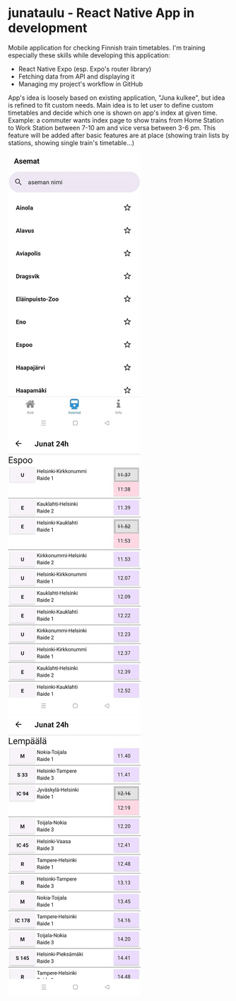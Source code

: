 # junataulu - React Native App in development

Mobile application for checking Finnish train timetables.
I'm training especially these skills while developing this application:
- React Native Expo (esp. Expo's router library)
- Fetching data from API and displaying it
- Managing my project's workflow in GitHub

App's idea is loosely based on existing application, "Juna kulkee", but idea is refined to fit custom needs.
Main idea is to let user to define custom timetables and decide which one is shown on app's index at given time.
Example: a commuter wants index page to show trains from Home Station to Work Station between 7-10 am and vice versa between 3-6 pm.
This feature will be added after basic features are at place (showing train lists by stations, showing single train's timetable...)

![Screenshot of the app in its current state.](/demo_images/station-search.jpg)
![Screenshot of the app in its current state.](/demo_images/espoo-trains.jpg)
![Screenshot of the app in its current state.](/demo_images/lempaala-trains.jpg)
